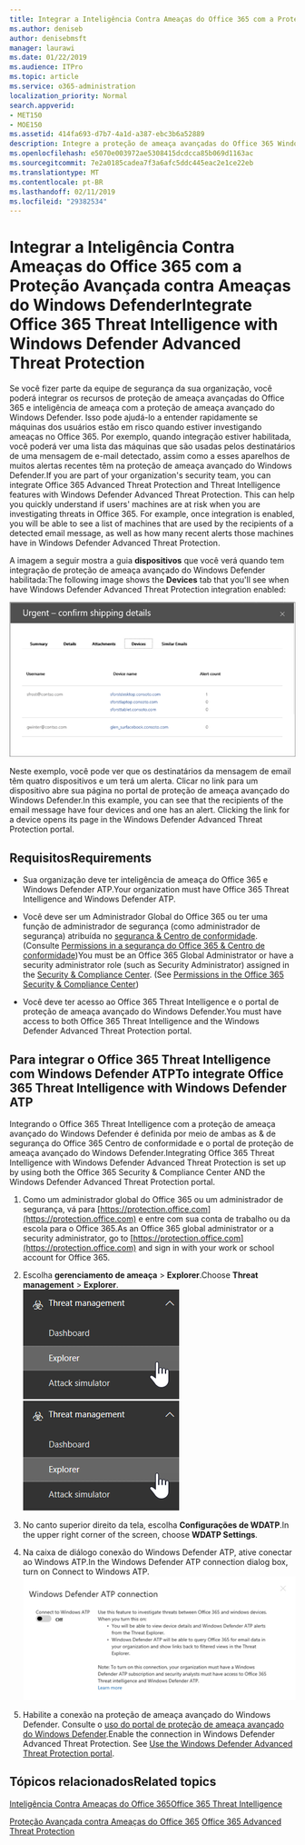 ```yaml
---
title: Integrar a Inteligência Contra Ameaças do Office 365 com a Proteção Avançada contra Ameaças do Windows Defender
ms.author: deniseb
author: denisebmsft
manager: laurawi
ms.date: 01/22/2019
ms.audience: ITPro
ms.topic: article
ms.service: o365-administration
localization_priority: Normal
search.appverid:
- MET150
- MOE150
ms.assetid: 414fa693-d7b7-4a1d-a387-ebc3b6a52889
description: Integre a proteção de ameaça avançadas do Office 365 Windows Defender avançada proteção contra ameaças para ver as informações mais detalhadas de gerenciamento de ameaça.
ms.openlocfilehash: e5070e003972ae5308415dcdcca85b069d1163ac
ms.sourcegitcommit: 7e2a0185cadea7f3a6afc5ddc445eac2e1ce22eb
ms.translationtype: MT
ms.contentlocale: pt-BR
ms.lasthandoff: 02/11/2019
ms.locfileid: "29382534"
---
```

# <a name="integrate-office-365-threat-intelligence-with-windows-defender-advanced-threat-protection"></a><span data-ttu-id="4468b-103">Integrar a Inteligência Contra Ameaças do Office 365 com a Proteção Avançada contra Ameaças do Windows Defender</span><span class="sxs-lookup"><span data-stu-id="4468b-103">Integrate Office 365 Threat Intelligence with Windows Defender Advanced Threat Protection</span></span>

<span data-ttu-id="4468b-p101">Se você fizer parte da equipe de segurança da sua organização, você poderá integrar os recursos de proteção de ameaça avançadas do Office 365 e inteligência de ameaça com a proteção de ameaça avançado do Windows Defender. Isso pode ajudá-lo a entender rapidamente se máquinas dos usuários estão em risco quando estiver investigando ameaças no Office 365. Por exemplo, quando integração estiver habilitada, você poderá ver uma lista das máquinas que são usadas pelos destinatários de uma mensagem de e-mail detectado, assim como a esses aparelhos de muitos alertas recentes têm na proteção de ameaça avançado do Windows Defender.</span><span class="sxs-lookup"><span data-stu-id="4468b-p101">If you are part of your organization's security team, you can integrate Office 365 Advanced Threat Protection and Threat Intelligence features with Windows Defender Advanced Threat Protection. This can help you quickly understand if users' machines are at risk when you are investigating threats in Office 365. For example, once integration is enabled, you will be able to see a list of machines that are used by the recipients of a detected email message, as well as how many recent alerts those machines have in Windows Defender Advanced Threat Protection.</span></span>
  
<span data-ttu-id="4468b-107">A imagem a seguir mostra a guia **dispositivos** que você verá quando tem integração de proteção de ameaça avançado do Windows Defender habilitada:</span><span class="sxs-lookup"><span data-stu-id="4468b-107">The following image shows the **Devices** tab that you'll see when have Windows Defender Advanced Threat Protection integration enabled:</span></span> 
  
![Quando o Windows Defender ATP estiver habilitado, você pode ver uma lista das máquinas com alertas.](media/fec928ea-8f0c-44d7-80b9-a2e0a8cd4e89.PNG)
  
<span data-ttu-id="4468b-p102">Neste exemplo, você pode ver que os destinatários da mensagem de email têm quatro dispositivos e um terá um alerta. Clicar no link para um dispositivo abre sua página no portal de proteção de ameaça avançado do Windows Defender.</span><span class="sxs-lookup"><span data-stu-id="4468b-p102">In this example, you can see that the recipients of the email message have four devices and one has an alert. Clicking the link for a device opens its page in the Windows Defender Advanced Threat Protection portal.</span></span>
  
## <a name="requirements"></a><span data-ttu-id="4468b-111">Requisitos</span><span class="sxs-lookup"><span data-stu-id="4468b-111">Requirements</span></span>

- <span data-ttu-id="4468b-112">Sua organização deve ter inteligência de ameaça do Office 365 e Windows Defender ATP.</span><span class="sxs-lookup"><span data-stu-id="4468b-112">Your organization must have Office 365 Threat Intelligence and Windows Defender ATP.</span></span>
    
- <span data-ttu-id="4468b-p103">Você deve ser um Administrador Global do Office 365 ou ter uma função de administrador de segurança (como administrador de segurança) atribuída no [segurança &amp; Centro de conformidade](https://protection.office.com). (Consulte [Permissions in a segurança do Office 365 &amp; Centro de conformidade](permissions-in-the-security-and-compliance-center.md))</span><span class="sxs-lookup"><span data-stu-id="4468b-p103">You must be an Office 365 Global Administrator or have a security administrator role (such as Security Administrator) assigned in the [Security &amp; Compliance Center](https://protection.office.com). (See [Permissions in the Office 365 Security &amp; Compliance Center](permissions-in-the-security-and-compliance-center.md))</span></span>
    
- <span data-ttu-id="4468b-115">Você deve ter acesso ao Office 365 Threat Intelligence e o portal de proteção de ameaça avançado do Windows Defender.</span><span class="sxs-lookup"><span data-stu-id="4468b-115">You must have access to both Office 365 Threat Intelligence and the Windows Defender Advanced Threat Protection portal.</span></span>
    
## <a name="to-integrate-office-365-threat-intelligence-with-windows-defender-atp"></a><span data-ttu-id="4468b-116">Para integrar o Office 365 Threat Intelligence com Windows Defender ATP</span><span class="sxs-lookup"><span data-stu-id="4468b-116">To integrate Office 365 Threat Intelligence with Windows Defender ATP</span></span>

<span data-ttu-id="4468b-117">Integrando o Office 365 Threat Intelligence com a proteção de ameaça avançado do Windows Defender é definida por meio de ambas as & de segurança do Office 365 Centro de conformidade e o portal de proteção de ameaça avançado do Windows Defender.</span><span class="sxs-lookup"><span data-stu-id="4468b-117">Integrating Office 365 Threat Intelligence with Windows Defender Advanced Threat Protection is set up by using both the Office 365 Security & Compliance Center AND the Windows Defender Advanced Threat Protection portal.</span></span>
  
1. <span data-ttu-id="4468b-118">Como um administrador global do Office 365 ou um administrador de segurança, vá para [https://protection.office.com](https://protection.office.com) e entre com sua conta de trabalho ou da escola para o Office 365.</span><span class="sxs-lookup"><span data-stu-id="4468b-118">As an Office 365 global administrator or a security administrator, go to [https://protection.office.com](https://protection.office.com) and sign in with your work or school account for Office 365.</span></span> 
    
2. <span data-ttu-id="4468b-119">Escolha **gerenciamento de ameaça** \> **Explorer**.</span><span class="sxs-lookup"><span data-stu-id="4468b-119">Choose **Threat management** \> **Explorer**.</span></span><br><span data-ttu-id="4468b-120">![Explorer no menu gerenciamento de ameaça](media/ThreatMgmt-Explorer-nav.png)</span><span class="sxs-lookup"><span data-stu-id="4468b-120">![Explorer in Threat Management menu](media/ThreatMgmt-Explorer-nav.png)</span></span><br>
    
3. <span data-ttu-id="4468b-121">No canto superior direito da tela, escolha **Configurações de WDATP**.</span><span class="sxs-lookup"><span data-stu-id="4468b-121">In the upper right corner of the screen, choose **WDATP Settings**.</span></span>
    
4. <span data-ttu-id="4468b-122">Na caixa de diálogo conexão do Windows Defender ATP, ative conectar ao Windows ATP.</span><span class="sxs-lookup"><span data-stu-id="4468b-122">In the Windows Defender ATP connection dialog box, turn on Connect to Windows ATP.</span></span><br>![Conexão do Windows Defender ATP](media/Explorer-WDATPConnection-dialog.png)<br>
    
5. <span data-ttu-id="4468b-p104">Habilite a conexão na proteção de ameaça avançado do Windows Defender. Consulte o [uso do portal de proteção de ameaça avançado do Windows Defender](https://go.microsoft.com/fwlink/?linkid=859690).</span><span class="sxs-lookup"><span data-stu-id="4468b-p104">Enable the connection in Windows Defender Advanced Threat Protection. See [Use the Windows Defender Advanced Threat Protection portal](https://go.microsoft.com/fwlink/?linkid=859690).</span></span>

  
## <a name="related-topics"></a><span data-ttu-id="4468b-126">Tópicos relacionados</span><span class="sxs-lookup"><span data-stu-id="4468b-126">Related topics</span></span>

[<span data-ttu-id="4468b-127">Inteligência Contra Ameaças do Office 365</span><span class="sxs-lookup"><span data-stu-id="4468b-127">Office 365 Threat Intelligence</span></span>](office-365-ti.md)
  
<span data-ttu-id="4468b-128">[Proteção Avançada contra Ameaças do Office 365](office-365-atp.md) </span><span class="sxs-lookup"><span data-stu-id="4468b-128">[Office 365 Advanced Threat Protection](office-365-atp.md)</span></span>
  

